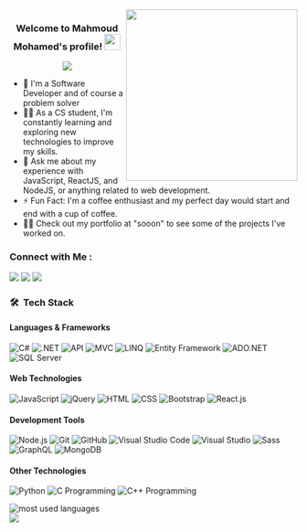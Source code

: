 
<img width="300" align="right" src="https://user-images.githubusercontent.com/74038190/212750672-2f3f2b50-c84f-4ed8-a60a-849ae69ff9df.gif">

<h3 align="center">
  Welcome to Mahmoud Mohamed's profile!
  <img src="https://media.giphy.com/media/hvRJCLFzcasrR4ia7z/giphy.gif" width="28">
</h3>


<p align="center">
  <a href="https://github.com/DenverCoder1/readme-typing-svg"><img src="https://readme-typing-svg.herokuapp.com/?lines=Full-stack%20web%20developer;Always%20learning%20new%20things&font=Fira%20Code&center=true&width=440&height=45&color=f75c7e&vCenter=true&size=22"></a>
</p> 

- 🏢 I'm a Software Developer and of course a problem solver
- 👨‍💻 As a CS student, I'm constantly learning and exploring new technologies to improve my skills.
- 💬 Ask me about my experience with JavaScript, ReactJS, and NodeJS, or anything related to web development.
- ⚡ Fun Fact: I'm a coffee enthusiast and my perfect day would start and end with a cup of coffee.
- 👨‍💻 Check out my portfolio at "sooon" to see some of the projects I've worked on.


### Connect with Me :

<a href="https://linkedin.com/in/mahmoud-mohamed-abd" target="_blank"><img src="https://img.shields.io/badge/-Mahmoud%20Mohamed-0077B5?style=for-the-badge&logo=Linkedin&logoColor=white"/></a>
<a href="https://wa.link/nx3m8s" target="_blank"><img src="https://img.shields.io/badge/-Mahmoud%20Mohamed-0077B5?style=for-the-badge&logo=WhatsApp&logoColor=white"/></a>
<a href="https://t.me/mattar74" target="_blank"><img src="https://img.shields.io/badge/-Mahmoud%20Mohamed-0077B5?style=for-the-badge&logo=Telegram&logoColor=white"/></a>

### 🛠 &nbsp;Tech Stack

#### Languages & Frameworks
![C#](https://img.shields.io/badge/-C%23-239120?style=flat&logo=c-sharp&logoColor=white)
![.NET](https://img.shields.io/badge/-.NET-512BD4?style=flat&logo=.net&logoColor=white)
![API](https://img.shields.io/badge/-API-2C3E50?style=flat)
![MVC](https://img.shields.io/badge/-MVC-3498DB?style=flat&logo=asp.net&logoColor=white)
![LINQ](https://img.shields.io/badge/-LINQ-82329E?style=flat)
![Entity Framework](https://img.shields.io/badge/-Entity%20Framework-512BD4?style=flat&logo=.net&logoColor=white)
![ADO.NET](https://img.shields.io/badge/-ADO.NET-512BD4?style=flat&logo=.net&logoColor=white)
![SQL Server](https://img.shields.io/badge/-SQL%20Server-CC2927?style=flat&logo=microsoft-sql-server&logoColor=white)

#### Web Technologies
![JavaScript](https://img.shields.io/badge/-JavaScript-05122A?style=flat&logo=javascript)
![jQuery](https://img.shields.io/badge/-jQuery-0769AD?style=flat&logo=jquery&logoColor=white)
![HTML](https://img.shields.io/badge/-HTML-05122A?style=flat&logo=HTML5)
![CSS](https://img.shields.io/badge/-CSS-05122A?style=flat&logo=CSS3&logoColor=1572B6)
![Bootstrap](https://img.shields.io/badge/-Bootstrap-05122A?style=flat&logo=bootstrap&logoColor=563D7C)
![React.js](https://img.shields.io/badge/-React-05122A?style=flat&logo=react)

#### Development Tools
![Node.js](https://img.shields.io/badge/-Node.js-05122A?style=flat&logo=node.js&logoColor=339933)
![Git](https://img.shields.io/badge/-Git-05122A?style=flat&logo=git)
![GitHub](https://img.shields.io/badge/-GitHub-05122A?style=flat&logo=github)
![Visual Studio Code](https://img.shields.io/badge/-Visual%20Studio%20Code-05122A?style=flat&logo=visual-studio-code&logoColor=007ACC)
![Visual Studio](https://img.shields.io/badge/-Visual%20Studio-5C2D91?style=flat&logo=visual-studio&logoColor=white)
![Sass](https://img.shields.io/badge/-Sass-05122A?style=flat&logo=sass)
![GraphQL](https://img.shields.io/badge/-GraphQL-05122A?style=flat&logo=GraphQL)
![MongoDB](https://img.shields.io/badge/-MongoDB-05122A?style=flat&logo=MongoDB)

#### Other Technologies
![Python](https://img.shields.io/badge/-Python%20-05122A?style=flat&logo=python)
![C Programming](https://img.shields.io/badge/-C%20-00599C?style=flat&logo=c&logoColor=white)
![C++ Programming](https://img.shields.io/badge/-C%2B%2B%20-00599C?style=flat&logo=c%2B%2B&logoColor=white)




<img align="left" src="https://github-readme-stats.vercel.app/api/top-langs?username=mattar740&show_icons=true&locale=en&layout=compact&theme=radical" alt="most used languages" />
<br>
<a href="https://komarev.com/ghpvc/?username=mattar740&style=for-the-badge">
    <img src="https://komarev.com/ghpvc/?username=mattar740&style=for-the-badge">
</a>
